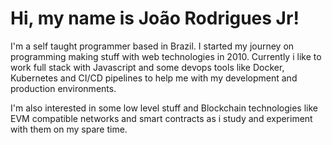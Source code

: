 # Hi, my name is João Rodrigues Jr!

I'm a self taught programmer based in Brazil. I started my journey on programming making stuff with web technologies in 2010. Currently i like to work full stack with Javascript and some devops tools like Docker, Kubernetes and CI/CD pipelines to help me with my development and production environments.

I'm also interested in some low level stuff and Blockchain technologies like EVM compatible networks and smart contracts as i study and experiment with them on my spare time.

<!--
**joaorodriguesjr/joaorodriguesjr** is a ✨ _special_ ✨ repository because its `README.md` (this file) appears on your GitHub profile.

Here are some ideas to get you started:

- 🔭 I’m currently working on ...
- 🌱 I’m currently learning ...
- 👯 I’m looking to collaborate on ...
- 🤔 I’m looking for help with ...
- 💬 Ask me about ...
- 📫 How to reach me: ...
- 😄 Pronouns: ...
- ⚡ Fun fact: ...
-->
